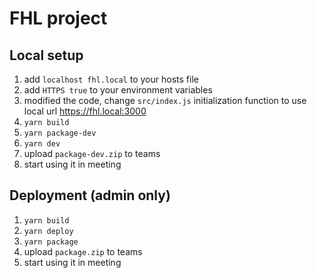 # FHL project

## Local setup

1. add `localhost fhl.local` to your hosts file
2. add `HTTPS true` to your environment variables
3. modified the code, change `src/index.js` initialization function to use local url https://fhl.local:3000
4. `yarn build`
5. `yarn package-dev`
6. `yarn dev`
7. upload `package-dev.zip` to teams
8. start using it in meeting

## Deployment (admin only)

1. `yarn build`
2. `yarn deploy`
3. `yarn package`
4. upload `package.zip` to teams
5. start using it in meeting